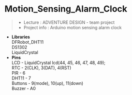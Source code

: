 # Motion_Sensing_Alarm_Clock

> - Lecture : ADVENTURE DESIGN - team project  
> - Project info : Arduino motion sensing alarm clock

- **Libraries**  
DFRobot_DHT11  
DS1302  
LiquidCrystal  
- **Pins**  
LCD - LiquidCrystal lcd(44, 45, 46, 47, 48, 49);  
RTC - 2(CLK), 3(DAT), 4(RST)  
PIR - 6  
DHT11 - 7  
Buttons - 9(mode), 10(up), 11(down)  
Buzzer - A0

